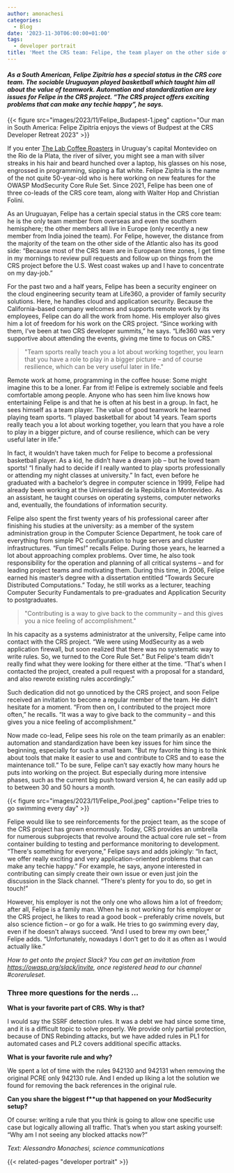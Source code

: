 ```yaml
---
author: amonachesi
categories:
  - Blog
date: '2023-11-30T06:00:00+01:00'
tags:
  - developer portrait
title: 'Meet the CRS team: Felipe, the team player on the other side of the Atlantic'
---
```



#### *As a South American, Felipe Zipitría has a special status in the CRS core team. The sociable Uruguayan played basketball which taught him all about the value of teamwork. Automation and standardization are key issues for Felipe in the CRS project. “The CRS project offers exciting problems that can make any techie happy”, he says.*

{{< figure src="images/2023/11/Felipe_Budapest-1.jpeg" caption="Our man in South America: Felipe Zipitría enjoys the views of Budpest at the CRS Developer Retreat 2023" >}}

If you enter [The Lab Coffee Roasters](https://thelab.com.uy/) in Uruguay's capital Montevideo on the Rio de la Plata, the river of silver, you might see a man with silver streaks in his hair and beard hunched over a laptop, his glasses on his nose, engrossed in programming, sipping a flat white. Felipe Zipitría is the name of the not quite 50-year-old who is here working on new features for the OWASP ModSecurity Core Rule Set. Since 2021, Felipe has been one of three co-leads of the CRS core team, along with Walter Hop and Christian Folini.

As an Uruguayan, Felipe has a certain special status in the CRS core team: he is the only team member from overseas and even the southern hemisphere; the other members all live in Europe (only recently a new member from India joined the team). For Felipe, however, the distance from the majority of the team on the other side of the Atlantic also has its good side: “Because most of the CRS team are in European time zones, I get time in my mornings to review pull requests and follow up on things from the CRS project before the U.S. West coast wakes up and I have to concentrate on my day-job.”

For the past two and a half years, Felipe has been a security engineer on the cloud engineering security team at Life360, a provider of family security solutions. Here, he handles cloud and application security. Because the California-based company welcomes and supports remote work by its employees, Felipe can do all the work from home. His employer also gives him a lot of freedom for his work on the CRS project. “Since working with them, I’ve been at two CRS developer summits,” he says. “Life360 was very supportive about attending the events, giving me time to focus on CRS.”

> "Team sports really teach you a lot about working together, you learn that you have a role to play in a bigger picture – and of course resilience, which can be very useful later in life."

Remote work at home, programming in the coffee house: Some might imagine this to be a loner. Far from it! Felipe is extremely sociable and feels comfortable among people. Anyone who has seen him live knows how entertaining Felipe is and that he is often at his best in a group. In fact, he sees himself as a team player. The value of good teamwork he learned playing team sports. “I played basketball for about 14 years. Team sports really teach you a lot about working together, you learn that you have a role to play in a bigger picture, and of course resilience, which can be very useful later in life.”

In fact, it wouldn’t have taken much for Felipe to become a professional basketball player. As a kid, he didn’t have a dream job – but he loved team sports! “I finally had to decide if I really wanted to play sports professionally or attending my night classes at university.” In fact, even before he graduated with a bachelor’s degree in computer science in 1999, Felipe had already been working at the Universidad de la República in Montevideo. As an assistant, he taught courses on operating systems, computer networks and, eventually, the foundations of information security.

Felipe also spent the first twenty years of his professional career after finishing his studies at the university: as a member of the system administration group in the Computer Science Department, he took care of everything from simple PC configuration to huge servers and cluster infrastructures. “Fun times!” recalls Felipe. During those years, he learned a lot about approaching complex problems. Over time, he also took responsibility for the operation and planning of all critical systems – and for leading project teams and motivating them. During this time, in 2006, Felipe earned his master’s degree with a dissertation entitled “Towards Secure Distributed Computations.” Today, he still works as a lecturer, teaching Computer Security Fundamentals to pre-graduates and Application Security to postgraduates.

> "Contributing is a way to give back to the community – and this gives you a nice feeling of accomplishment."

In his capacity as a systems administrator at the university, Felipe came into contact with the CRS project. “We were using ModSecurity as a web application firewall, but soon realized that there was no systematic way to write rules. So, we turned to the Core Rule Set.” But Felipe's team didn't really find what they were looking for there either at the time. “That's when I contacted the project, created a pull request with a proposal for a standard, and also rewrote existing rules accordingly.”

Such dedication did not go unnoticed by the CRS project, and soon Felipe received an invitation to become a regular member of the team. He didn’t hesitate for a moment. “From then on, I contributed to the project more often,” he recalls. “It was a way to give back to the community – and this gives you a nice feeling of accomplishment.”

Now made co-lead, Felipe sees his role on the team primarily as an enabler: automation and standardization have been key issues for him since the beginning, especially for such a small team. “But my favorite thing is to think about tools that make it easier to use and contribute to CRS and to ease the maintenance toll.” To be sure, Felipe can’t say exactly how many hours he puts into working on the project. But especially during more intensive phases, such as the current big push toward version 4, he can easily add up to between 30 and 50 hours a month.

{{< figure src="images/2023/11/Felipe_Pool.jpeg" caption="Felipe tries to go swimming every day" >}}

Felipe would like to see reinforcements for the project team, as the scope of the CRS project has grown enormously. Today, CRS provides an umbrella for numerous subprojects that revolve around the actual core rule set – from container building to testing and performance monitoring to development. “There's something for everyone,” Felipe says and adds jokingly: “In fact, we offer really exciting and very application-oriented problems that can make any techie happy.” For example, he says, anyone interested in contributing can simply create their own issue or even just join the discussion in the Slack channel. “There's plenty for you to do, so get in touch!”

However, his employer is not the only one who allows him a lot of freedom; after all, Felipe is a family man. When he is not working for his employer or the CRS project, he likes to read a good book – preferably crime novels, but also science fiction – or go for a walk. He tries to go swimming every day, even if he doesn't always succeed. “And I used to brew my own beer,” Felipe adds. “Unfortunately, nowadays I don't get to do it as often as I would actually like.”

*How to get onto the project Slack? You can get an invitation from <https://owasp.org/slack/invite>, once registered head to our channel #coreruleset.*

### Three more questions for the nerds ...

**What is your favorite part of CRS. Why is that?**

I would say the SSRF detection rules. It was a debt we had since some time, and it is a difficult topic to solve properly. We provide only partial protection, because of DNS Rebinding attacks, but we have added rules in PL1 for automated cases and PL2 covers additional specific attacks.

**What is your favorite rule and why?**

We spent a lot of time with the rules 942130 and 942131 when removing the original PCRE only 942130 rule. And I ended up liking a lot the solution we found for removing the back references in the original rule.

**Can you share the biggest f\*\*up that happened on your ModSecurity setup?**

Of course: writing a rule that you think is going to allow one specific use case but logically allowing all traffic. That’s when you start asking yourself: “Why am I not seeing any blocked attacks now?”

*Text: Alessandro Monachesi, science communications*

{{< related-pages "developer portrait" >}}
